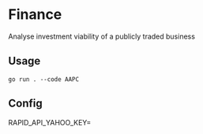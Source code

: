 # Finance

Analyse investment viability of a publicly traded business

## Usage

`go run . --code AAPC`

## Config

RAPID_API_YAHOO_KEY=
